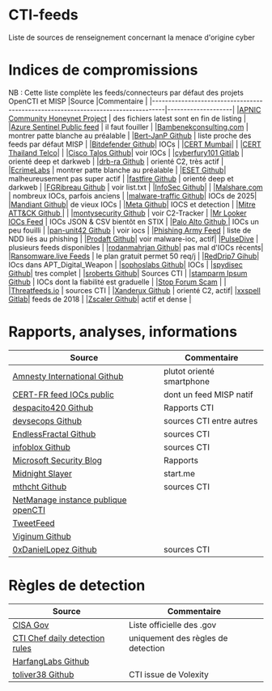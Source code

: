 # CTI-feeds
Liste de sources de renseignement concernant la menace d'origine cyber

# Indices de compromissions
NB : Cette liste complète les feeds/connecteurs par défaut des projets OpenCTI et MISP
|Source                                                                            |Commentaire         |
|----------------------------------------------------------------------------------|--------------------|
|[APNIC Community Honeynet Project](https://feeds.honeynet.asia) | des fichiers latest sont en fin de listing |
|[Azure Sentinel Public feed](https://github.com/Azure/Azure-Sentinel) | il faut fouiller |
|[Bambenekconsulting.com](https://osint.bambenekconsulting.com) | montrer patte blanche au préalable |
|[Bert-JanP Github](https://github.com/Bert-JanP/Open-Source-Threat-Intel-Feeds) | liste proche des feeds par défaut MISP |
|[Bitdefender Github](https://github.com/bitdefender/malware-ioc)| IOCs |
|[CERT Mumbai](https://github.com/MH-CERT)| |
|[CERT Thailand Telco](https://github.com/ttc-cert)| |
|[Cisco Talos Github](https://github.com/Cisco-Talos)| voir IOCs |
|[cyberfury101 Gitlab](https://gitlab.com/Cyberfury101/deepdarkCTI) | orienté deep et darkweb |
|[drb-ra Github](https://github.com/drb-ra/C2IntelFeeds) | orienté C2, très actif |
|[EcrimeLabs](https://ecrimelabs.net) | montrer patte blanche au préalable |
|[ESET Github](https://github.com/eset/malware-ioc/tree/master)| malheureusement pas super actif |
|[fastfire Github](https://github.com/fastfire/deepdarkCTI) | orienté deep et darkweb |
|[FGRibreau Github](https://github.com/FGRibreau/mailchecker) | voir list.txt |
|[InfoSec Github](https://github.com/GithubInfosec/latest-malware-IoC)| |
|[Malshare.com](https://malshare.com) | nombreux IOCs, parfois anciens |
|[malware-traffic Github](https://github.com/malware-traffic/indicators)| IOCs de 2025|
|[Mandiant Github](https://github.com/mandiant/iocs)| de vieux IOCs |
|[Meta Github](https://github.com/facebook/threat-research)| IOCS et detection |
|[Mitre ATT&CK Github ](https://github.com/mitre-attack/attack-stix-data) | |
|[montysecurity Github](https://github.com/montysecurity) | voir C2-Tracker |
|[Mr Looker IOCs Feed](https://iocfeed.mrlooquer.com) | IOCs JSON & CSV bientôt en STIX |
|[Palo Alto Github ](https://github.com/PaloAltoNetworks/Unit42-Threat-Intelligence-Article-Information)| IOCs un peu fouilli |
|[pan-unit42 Github](https://github.com/pan-unit42) | voir iocs |
|[Phishing Army Feed](https://phishing.army) | liste de NDD liés au phishing |
|[Prodaft Github](https://github.com/prodaft)| voir malware-ioc, actif|
|[PulseDive](https://pulsedive.com) | plusieurs feeds disponibles |
|[rodanmahrjan Github](https://github.com/rodanmaharjan/ThreatIntelligence)| pas mal d'IOCs récents|
|[Ransomware.live Feeds](https://www.ransomware.live/api) | le plan gratuit permet 50 req/j |
|[RedDrip7 Gihub](https://github.com/RedDrip7)| IOcs dans APT_Digital_Weapon |
|[sophoslabs Github](https://github.com/sophoslabs/IoCs)| IOCs |
|[spydisec Github](https://github.com/spydisec/spydithreatintel)| tres complet |
|[sroberts Github](https://github.com/sroberts/awesome-iocs)| Sources CTI |
|[stamparm Ipsum Github](https://github.com/stamparm/Ipsum) | IOCs dont la fiabilité est graduelle |
|[Stop Forum Scam](https://www.stopforumspam.com/downloads) | |
|[Threatfeeds.io](https://threatfeeds.io) | sources CTI |
|[Xanderux Github](https://github.com/Xanderux/C2watcher) | orienté C2, actif|
|[xxspell Gitlab](https://gitlab.com/xxspell/ctifeeds)| feeds de 2018 |
|[Zscaler Github](https://github.com/ThreatLabz/iocs)| actif et dense |

# Rapports, analyses, informations
|Source                                                                            |Commentaire         |
|----------------------------------------------------------------------------------|--------------------|
|[Amnesty International Github](https://github.com/AmnestyTech/investigations) | plutot orienté smartphone |
|[CERT-FR feed IOCs public](https://www.cert.ssi.gouv.fr/ioc) | dont un feed MISP natif |
|[despacito420 Github](https://github.com/despacito420/The-Feed)| Rapports CTI |
|[devsecops Github](https://github.com/devsecops/awesome-devsecops) | sources CTI entre autres |
|[EndlessFractal Github](https://github.com/EndlessFractal/Threat-Intel-Feed)|sources CTI |
|[infoblox Github](https://github.com/infobloxopen/threat-intelligence) | sources CTI |
|[Microsoft Security Blog](https://www.microsoft.com/en-us/security/blog/)| Rapports |
|[Midnight Slayer](https://start.me/p/wMPxqX/cyber-threat-intelligence)| start.me |
|[mthcht Github](https://github.com/mthcht) | sources CTI |
|[NetManage instance publique openCTI](https://opencti.netmanageit.com/dashboard) | |
|[TweetFeed](https://tweetfeed.live) | |
|[Viginum Github ](https://github.com/VIGINUM-FR/Rapports-Techniques) | |
|[0xDanielLopez Github](https://github.com/0xDanielLopez)| sources CTI |

# Règles de detection
|Source                                                                            |Commentaire         |
|----------------------------------------------------------------------------------|--------------------|
|[CISA Gov](https://github.com/cisagov)| Liste officielle des .gov |
|[CTI Chef daily detection rules](https://dispatch.ctichef.com/feeds) | uniquement des règles de detection |
|[HarfangLabs Github](https://github.com/HarfangLab/iocs)| |
|[toliver38 Github](https://github.com/stars/toliver38/lists/detection-content) | CTI issue de Volexity |
